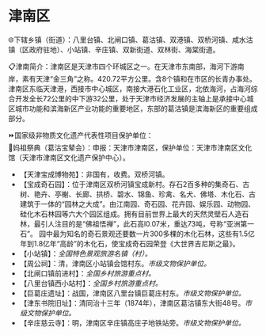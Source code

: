 # 津南区  
🌐下辖乡镇（街道）：八里台镇、北闸口镇、葛沽镇、双港镇、双桥河镇、咸水沽镇（区政府驻地）、小站镇、辛庄镇、双新街道、双林街、海棠街道。  
  
📋津南简介：津南区是天津市四个环城区之一。在天津市东南部，海河下游南岸，素有天津“金三角”之称。420.72平方公里。含8个镇和在市区的长青办事处。津南区东临天津港，西接市中心城区，南接大港石化工业区，北依海河，占海河综合开发全长72公里的中下游32公里，处于天津市经济发展的主轴上是承接中心城区城市功能和滨海新区产业功能的重要地区，东部的葛沽镇是滨海新区的重要组成部分。  
  
⏩国家级非物质文化遗产代表性项目保护单位：  
🔸妈祖祭典（葛沽宝辇会）：申报：天津市津南区，保护单位：天津市津南区文化馆（天津市津南区文化遗产保护中心）。  
  
* 【天津宝成博物苑】：非国有，收费。双桥河镇。  
* 【宝成奇石园】：位于津南区双桥河镇宝成新村。存石2百多种的集奇石、古树、艳卉、亭榭、长廊、拱桥、碧水、锦鱼、珍禽、名犬、佛塔、木化石、古建筑于一体的“园林之大成”。由江南园、奇石园、花卉园、娱乐园、动物园、硅化木石林园等六大个园区组成。拥有目前世界上最大的天然灵壁石人造石林，最引人注目的是“佛祖悟禅”，此石高l0.07米，重达73吨，号称“亚洲第一石”。  园中最为知名的奇石景观还要数一片300多棵的木化石林，这些有1.5亿年到1.8亿年“高龄”的木化石，使宝成奇石园荣登《大世界吉尼斯之最》。  
* 【小站镇】：*全国特色景观旅游名镇（村）。*  
* 【周公祠】：清，津南区小站镇会馆村东。*市级文物保护单位。*
* 【北闸口镇前进村】：*全国乡村旅游重点村。*  
* 【八里台镇西小站村】：*全国乡村旅游重点村。*  
* 【巨葛庄遗址】：战国，津南区八里台镇巨葛庄村东。*市级文物保护单位。*
* 【津东书院旧址】：清同治十三年（1874年），津南区葛沽镇东大街48号。*市级文物保护单位。*
* 【辛庄慈云寺】：明，津南区辛庄镇高庄子地铁站旁。*市级文物保护单位。*